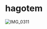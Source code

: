 # hagotem
![IMG_0311](https://user-images.githubusercontent.com/46510499/57051963-07203e00-6c39-11e9-92d5-2f21d73f3000.jpg)
